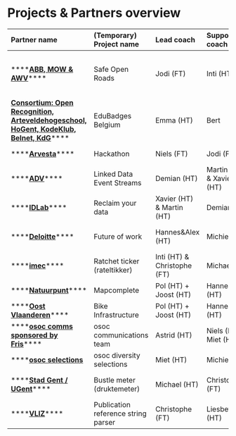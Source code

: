 # Projects & Partners overview

| Partner name | \(Temporary\) Project name | Lead coach | Support coach | Team members |
| :--- | :--- | :--- | :--- | :--- |
| \*\*\*\*[**ABB, MOW & AWV**](abb-mow-awv.md)\*\*\*\* | Safe Open Roads | Jodi \(FT\) | Inti \(HT\) | Sam, Fien, Inés, Bo, Sybren, Hans, Xuan Hung, Lieselot, Ilya |
| [**Consortium: Open Recognition, Arteveldehogeschool, HoGent, KodeKlub, Belnet, KdG**](artevelde.md)\*\*\*\* | EduBadges Belgium | Emma \(HT\) | Bert | Lies, Marie |
| \*\*\*\*[**Arvesta**](arvesta.md)\*\*\*\* | Hackathon | Niels \(FT\) | Jodi \(FT\) | Stivi, Bram, Laura |
| \*\*\*\*[**ADV**](adv.md)\*\*\*\* | Linked Data Event Streams | Demian \(HT\) | Martin \(HT\) & Xavier \(HT\) | Clément, Arno T, Wout, Ryan, Carlos |
| \*\*\*\*[**IDLab**](idlab.md)\*\*\*\* | Reclaim your data | Xavier \(HT\) & Martin \(HT\) | Demian \(HT\) | Abraham, Cyrille, Romain, Lin de |
| \*\*\*\*[**Deloitte**](deloitte.md)\*\*\*\* | Future of work | Hannes&Alex  \(HT\) | Michiel \(HT\) | Anastasia, Camille, Arthur, Erinn, Jente |
| \*\*\*\*[**imec**](imec.md)\*\*\*\* | Ratchet ticker \(rateltikker\) | Inti \(HT\) & Christophe \(FT\) | Michael \(HT\) | Bolat, Mohammadreza, Andrews |
| \*\*\*\*[**Natuurpunt**](natuurpunt.md)\*\*\*\* | Mapcomplete | Pol \(HT\) + Joost \(HT\) | Hannes&Alex  \(HT\) | Liam, Karelle, Hannah, Ward |
| \*\*\*\*[**Oost Vlaanderen**](oost-vlaanderen.md)\*\*\*\* | Bike Infrastructure | Pol \(HT\) + Joost \(HT\) | Hannes&Alex  \(HT\) | Arno DC, Charlotte, Robin |
| \*\*\*\*[**osoc comms sponsored by Fris**](osoc-fris.md)\*\*\*\* | osoc communications team | Astrid \(HT\) | Niels \(FT\) Miet \(HT\) | Britt, Yaiza |
| \*\*\*\*[**osoc selections**](osoc-selections.md) | osoc diversity selections | Miet \(HT\) | Michiel \(HT\) | Tischa, Jeroen, Merline |
| \*\*\*\*[**Stad Gent / UGent**](stad-gent-ugent.md)\*\*\*\* | Bustle meter \(druktemeter\) | Michael \(HT\) | Christophe \(FT\) | Eben Ezeer, Eléna, Kaj, Loeka |
| \*\*\*\*[**VLIZ**](vliz.md)\*\*\*\* | Publication reference string parser | Christophe \(FT\) | Liesbeth \(HT\) | Felix, Stijn, Maarten |

